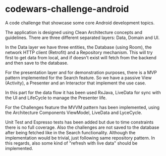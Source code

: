 # codewars-challenge-android

A code challenge that showcase some core Android development topics.

The application is designed using Clean Architecture concepts and guidelines. There are three different
separated layers: Data, Domain and UI.

In the Data layer we have three entities, the Database (using Room), the network HTTP client (Retrofit)
and a Repository mechanism. This will try first to get data from local, and if doesn't exist will fetch from the backend and
then save to the database.

For the presentation layer and for demonstration purposes, there is a MVP pattern implemented for
the Search feature. So we have a passive View (Activity), a Presenter and an Interactor that implement the use case.

In this part for the data flow it has been used RxJava, LiveData for sync with the UI and LifeCycle to manage the Presenter life.

For the Challenges feature the MVVM pattern has been implemented, using the Architecture Components ViewModel,
LiveData and LyceCycle.

Unit Test and Espresso tests has been added but due to time constraints there is no full coverage.
Also the challenges are not saved to the database after being fetched like in the Search functionality.
Although the implementation would be trivial, just following same repository pattern.
In this regards, also some kind of "refresh with live data" should be implemented.

